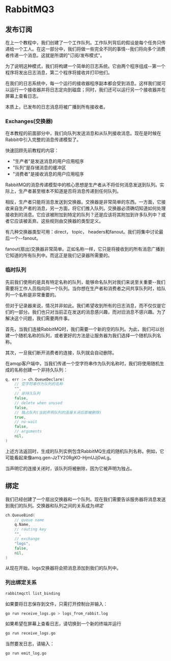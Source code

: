 # RabbitMQ3

## 发布订阅
在上一个教程中，我们创建了一个工作队列。工作队列背后的假设是每个任务只传递给一个工人。在这一部分中，我们将做一些完全不同的事情--我们将向多个消费者传递一个消息。这就是所谓的"订阅/发布模式"。

 为了说明这种模式，我们将构建一个简单的日志系统。它由两个程序组成--第一个程序将发出日志消息，第二个程序将接收并打印他们。

在我们的日志系统中，每一个运行的接收器程序副本都会受到消息。这样我们就可以运行一个接收器并将日志定向到磁盘；同时，我们还可以运行另一个接收器并在屏幕上查看日志。

本质上，已发布的日志消息将被广播到所有接收者。

### Exchanges(交换器)
在本教程的前面部分中，我们向队列发送消息和从队列接收消息。现在是时候在Rabbit中引入完整的消息传递模型了。

快速回顾先前教程的内容：
- "生产者"是发送消息的用户应用程序
- "队列"是存储消息的缓冲区
- "消费者"是接收消息的用户应用程序

RabbitMQ的消息传递模型中的核心思想是生产者从不将任何消息发送到队列。实际上，生产者甚至根本不知道是否将消息传递到任何队列。

相反，生产者只能将消息发送到交换器。交换器是非常简单的东西。一方面，它接收来自生产者的消息，另一方面，将它们推入队列。交换器必须确切知道如何处理接收到的消息。它应该被附加到特定的队列？还是应该将其附加到许多队列中？或者它应该被丢弃。这些规则由交换器的类型定义。

有几种交换器类型可用：direct， topic， headers和fanout。我们将集中讨论最后一个--fanout。

fanout(扇出)交换器非常简单。正如名称一样，它只是将接收到的所有消息广播到它知道的所有队列中。而这正是我们记录器所需要的。

### 临时队列
先前我们使用的是具有特定名称的队列，能够命名队列对我们来说至关重要--我们需要将工作人员指向同一个队列。当你想在生产者和消费者之间共享队列时，给队列一个名称是非常重要的。

但对于记录器来说，情况并非如此。我们希望收到所有的日志消息，而不仅仅是它们的一部分。我们也只对当前正在发送的消息感兴趣，而对旧消息不感兴趣。为了解决这个问题，我们需要两件事。

首先，当我们连接RabbitMQ时，我们需要一个新的空的队列。为此，我们可以创建一个随机名称的队列，或者更好的方法是让服务器为我们选择一个随机队列名称。

其次，一旦我们断开消费者的连接，队列就会自动删除。

在amqp客户端中，当我们传递一个空字符串作为队列名称时，我们将使用随机生成的名称创建一个非持久队列：
```go
q, err := ch.QueueDeclare(
    // 空字符串作为队列的名称
    "",
    // 非持久队列
    false,
    // delete when unused
    false,
    // 独占队列(当前声明队列的连接关闭后即被删除)
    true,
    // no-wait
    false,
    // arguments
    nil,
)
```
上述方法返回时，生成的队列实例包含RabbitMQ生成的随机队列名称。例如，它可能看起来像amq.gen-JzTY20RgKO-HjmUJj0wLg。

当声明它的连接关闭时，该队列将被删除，因为它被声明为独占。

## 绑定
我们已经创建了一个扇出交换器和一个队列。现在我们需要告诉服务器将消息发送到我们的队列。交换器和队列之间的关系成为*绑定*

```go
ch.QueueBind(
    // queue name
    q.Name,
    // routing key
    "",
    // exchange
    "logs",
    false,
    nil,
)
```

从现在开始，logs交换器将会把消息添加到我们的队列中。

### 列出绑定关系
```bash
rabbitmqctl list_binding
```

如果要将日志保存到文件，只需打开控制台并输入：
```bash
go run receive_logs.go > logs_from_rabbit.log
```

如果希望在屏幕上查看日志，请切换到一个新的终端并运行
```bash
go run receive_logs.go
```

当然要发日志，请输入：
```bash
go run emit_log.go
```
